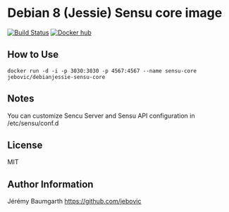 Debian 8 (Jessie) Sensu core image
==================================

[![Build Status](https://travis-ci.org/jebovic/docker-debianjessie-sensu-core.svg?branch=master)](https://travis-ci.org/jebovic/docker-debianjessie-sensu-core) [![Docker hub](https://img.shields.io/badge/hub.docker.com-jebovic/debianjessie--sensu--core-blue.svg?style=flat)](https://hub.docker.com/r/jebovic/debianjessie-sensu-core)

How to Use
----------

```
docker run -d -i -p 3030:3030 -p 4567:4567 --name sensu-core jebovic/debianjessie-sensu-core
```

Notes
-----

You can customize Sencu Server and Sensu API configuration in /etc/sensu/conf.d

License
-------

MIT

Author Information
------------------

Jérémy Baumgarth https://github.com/jebovic
